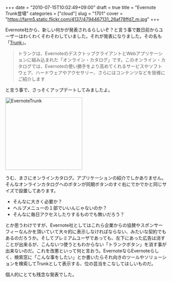 +++
date = "2010-07-15T10:02:49+09:00"
draft = true
title = "Evernote Trunk登場"
categories = ["cloud"]
slug = "1701"
cover = "https://farm5.static.flickr.com/4137/4794467131_26af78ffd7_m.jpg"
+++

Evernote社から、新しい何かが発表されるらしいぞ？と言う事で数日前からユーザーはわくわくそわそわしていました。それが発表になりました。その名も「<a href="http://blog.evernote.com/jp/?p=661">Trunk</a>」。


<blockquote>
トランクは、EvernoteのデスクトップクライアントとWebアプリケーションに組み込まれた「オンライン・カタログ」です。このオンライン・カタログでは、Evernoteの使い勝手をより高めてくれるサービスやソフトウェア、ハードウェアやアクセサリー、さらにはコンテンツなどを皆様にご紹介します
</blockquote>

と言う事で、さっそくアップデートしてみましたよ。

<a href="https://www.flickr.com/photos/keruru/4794467131/" title="EvernoteTrunk by けるる, on Flickr"><img src="https://farm5.static.flickr.com/4137/4794467131_26af78ffd7_m.jpg" width="240" height="227" alt="EvernoteTrunk" /></a>

うむ、まさにオンラインカタログ。アプリケーションの紹介でしかありません。そんなオンラインカタログへのボタンが同期ボタンのすぐ右にでかでかと同じサイズで設置してあります。
<ul>
	<li>そんなに大きく必要か？</li>
	<li>ヘルプメニューの１部でいいんじゃないのか？</li>
	<li>そんなに毎日アクセスしたりするものでも無いだろう？</li>
</ul>

とか思うわけですが、Evernote社としてはこれら企業からの協賛やスポンサーフィーなんかを頂いていて大々的に表示しなければならない、みたいな契約でもあるのだろうか。そしてプレミアムユーザであっても、左下にあった広告は消すことが出来るが、こんないつ使うともわからない「トランクボタン」を消す事が出来ないのだ。これを改悪といって何と言おう。EvernoteならEvernoteらしく、検索窓に「こんな事をしたい」とか書いたらそれ向きのツールやソリューションを検索してTrunkとして表示する、位の芸当をこなしてほしいものだ。

個人的にとても残念な発表でした。
